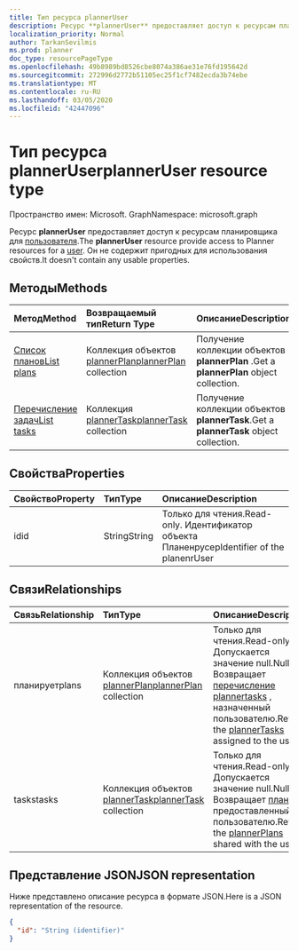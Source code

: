 ```yaml
---
title: Тип ресурса plannerUser
description: Ресурс **plannerUser** предоставляет доступ к ресурсам планировщика для пользователя. Он не содержит пригодных для использования свойств.
localization_priority: Normal
author: TarkanSevilmis
ms.prod: planner
doc_type: resourcePageType
ms.openlocfilehash: 49b8989bd8526cbe8074a386ae31e76fd195642d
ms.sourcegitcommit: 272996d2772b51105ec25f1cf7482ecda3b74ebe
ms.translationtype: MT
ms.contentlocale: ru-RU
ms.lasthandoff: 03/05/2020
ms.locfileid: "42447096"
---
```

# <a name="planneruser-resource-type"></a><span data-ttu-id="c8c14-104">Тип ресурса plannerUser</span><span class="sxs-lookup"><span data-stu-id="c8c14-104">plannerUser resource type</span></span>

<span data-ttu-id="c8c14-105">Пространство имен: Microsoft. Graph</span><span class="sxs-lookup"><span data-stu-id="c8c14-105">Namespace: microsoft.graph</span></span>

<span data-ttu-id="c8c14-106">Ресурс **plannerUser** предоставляет доступ к ресурсам планировщика для [пользователя](user.md).</span><span class="sxs-lookup"><span data-stu-id="c8c14-106">The **plannerUser** resource provide access to Planner resources for a [user](user.md).</span></span> <span data-ttu-id="c8c14-107">Он не содержит пригодных для использования свойств.</span><span class="sxs-lookup"><span data-stu-id="c8c14-107">It doesn't contain any usable properties.</span></span>


## <a name="methods"></a><span data-ttu-id="c8c14-108">Методы</span><span class="sxs-lookup"><span data-stu-id="c8c14-108">Methods</span></span>

| <span data-ttu-id="c8c14-109">Метод</span><span class="sxs-lookup"><span data-stu-id="c8c14-109">Method</span></span>           | <span data-ttu-id="c8c14-110">Возвращаемый тип</span><span class="sxs-lookup"><span data-stu-id="c8c14-110">Return Type</span></span>    |<span data-ttu-id="c8c14-111">Описание</span><span class="sxs-lookup"><span data-stu-id="c8c14-111">Description</span></span>|
|:---------------|:--------|:----------|
|[<span data-ttu-id="c8c14-112">Список планов</span><span class="sxs-lookup"><span data-stu-id="c8c14-112">List plans</span></span>](../api/planneruser-list-plans.md) |<span data-ttu-id="c8c14-113">Коллекция объектов [plannerPlan](plannerplan.md)</span><span class="sxs-lookup"><span data-stu-id="c8c14-113">[plannerPlan](plannerplan.md) collection</span></span>| <span data-ttu-id="c8c14-114">Получение коллекции объектов **plannerPlan** .</span><span class="sxs-lookup"><span data-stu-id="c8c14-114">Get a **plannerPlan** object collection.</span></span>|
|[<span data-ttu-id="c8c14-115">Перечисление задач</span><span class="sxs-lookup"><span data-stu-id="c8c14-115">List tasks</span></span>](../api/planneruser-list-tasks.md) |<span data-ttu-id="c8c14-116">Коллекция [plannerTask](plannertask.md)</span><span class="sxs-lookup"><span data-stu-id="c8c14-116">[plannerTask](plannertask.md) collection</span></span>| <span data-ttu-id="c8c14-117">Получение коллекции объектов **plannerTask**.</span><span class="sxs-lookup"><span data-stu-id="c8c14-117">Get a **plannerTask** object collection.</span></span>|

## <a name="properties"></a><span data-ttu-id="c8c14-118">Свойства</span><span class="sxs-lookup"><span data-stu-id="c8c14-118">Properties</span></span>
| <span data-ttu-id="c8c14-119">Свойство</span><span class="sxs-lookup"><span data-stu-id="c8c14-119">Property</span></span>     | <span data-ttu-id="c8c14-120">Тип</span><span class="sxs-lookup"><span data-stu-id="c8c14-120">Type</span></span>   |<span data-ttu-id="c8c14-121">Описание</span><span class="sxs-lookup"><span data-stu-id="c8c14-121">Description</span></span>|
|:---------------|:--------|:----------|
|<span data-ttu-id="c8c14-122">id</span><span class="sxs-lookup"><span data-stu-id="c8c14-122">id</span></span>|<span data-ttu-id="c8c14-123">String</span><span class="sxs-lookup"><span data-stu-id="c8c14-123">String</span></span>| <span data-ttu-id="c8c14-124">Только для чтения.</span><span class="sxs-lookup"><span data-stu-id="c8c14-124">Read-only.</span></span> <span data-ttu-id="c8c14-125">Идентификатор объекта Планенрусер</span><span class="sxs-lookup"><span data-stu-id="c8c14-125">Identifier of the planenrUser</span></span>|

## <a name="relationships"></a><span data-ttu-id="c8c14-126">Связи</span><span class="sxs-lookup"><span data-stu-id="c8c14-126">Relationships</span></span>
| <span data-ttu-id="c8c14-127">Связь</span><span class="sxs-lookup"><span data-stu-id="c8c14-127">Relationship</span></span> | <span data-ttu-id="c8c14-128">Тип</span><span class="sxs-lookup"><span data-stu-id="c8c14-128">Type</span></span>   |<span data-ttu-id="c8c14-129">Описание</span><span class="sxs-lookup"><span data-stu-id="c8c14-129">Description</span></span>|
|:---------------|:--------|:----------|
|<span data-ttu-id="c8c14-130">планирует</span><span class="sxs-lookup"><span data-stu-id="c8c14-130">plans</span></span>|<span data-ttu-id="c8c14-131">Коллекция объектов [plannerPlan](plannerplan.md)</span><span class="sxs-lookup"><span data-stu-id="c8c14-131">[plannerPlan](plannerplan.md) collection</span></span>| <span data-ttu-id="c8c14-132">Только для чтения.</span><span class="sxs-lookup"><span data-stu-id="c8c14-132">Read-only.</span></span> <span data-ttu-id="c8c14-133">Допускается значение null.</span><span class="sxs-lookup"><span data-stu-id="c8c14-133">Nullable.</span></span> <span data-ttu-id="c8c14-134">Возвращает [перечисление plannertasks](plannertask.md) , назначенный пользователю.</span><span class="sxs-lookup"><span data-stu-id="c8c14-134">Returns the [plannerTasks](plannertask.md) assigned to the user.</span></span>|
|<span data-ttu-id="c8c14-135">tasks</span><span class="sxs-lookup"><span data-stu-id="c8c14-135">tasks</span></span>|<span data-ttu-id="c8c14-136">Коллекция объектов [plannerTask](plannertask.md)</span><span class="sxs-lookup"><span data-stu-id="c8c14-136">[plannerTask](plannertask.md) collection</span></span>| <span data-ttu-id="c8c14-137">Только для чтения.</span><span class="sxs-lookup"><span data-stu-id="c8c14-137">Read-only.</span></span> <span data-ttu-id="c8c14-138">Допускается значение null.</span><span class="sxs-lookup"><span data-stu-id="c8c14-138">Nullable.</span></span> <span data-ttu-id="c8c14-139">Возвращает [планов](plannerplan.md) , предоставленный пользователю.</span><span class="sxs-lookup"><span data-stu-id="c8c14-139">Returns the [plannerPlans](plannerplan.md) shared with the user.</span></span>|

## <a name="json-representation"></a><span data-ttu-id="c8c14-140">Представление JSON</span><span class="sxs-lookup"><span data-stu-id="c8c14-140">JSON representation</span></span>
<span data-ttu-id="c8c14-141">Ниже представлено описание ресурса в формате JSON.</span><span class="sxs-lookup"><span data-stu-id="c8c14-141">Here is a JSON representation of the resource.</span></span>

<!-- {
  "blockType": "resource",
  "baseType": "microsoft.graph.entity",
  "optionalProperties": [

  ],
  "@odata.type": "microsoft.graph.plannerUser"
}-->

```json
{
  "id": "String (identifier)"
}

```

<!-- uuid: 8fcb5dbc-d5aa-4681-8e31-b001d5168d79
2015-10-25 14:57:30 UTC -->
<!-- {
  "type": "#page.annotation",
  "description": "plannerUser resource",
  "keywords": "",
  "section": "documentation",
  "tocPath": ""
}-->
